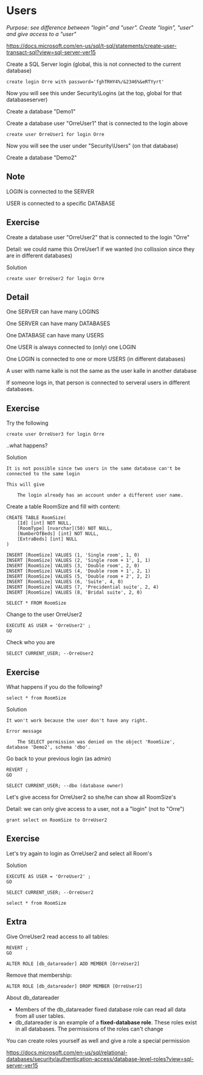 # Users

*Purpose: see difference between "login" and "user".  Create "login", "user" and give access to a "user"*

https://docs.microsoft.com/en-us/sql/t-sql/statements/create-user-transact-sql?view=sql-server-ver15

Create a SQL Server login (global, this is not connected to the current database)

	create login Orre with password='fghTRHY4%/&2346%&eRTYyrt'

Now you will see this under Security\Logins (at the top, global for that databaseserver)

Create a database "Demo1"

Create a database user "OrreUser1" that is connected to the login above

	create user OrreUser1 for login Orre

Now you will see the user under "Security\Users"  (on that database)

Create a database "Demo2"

## Note

LOGIN is connected to the SERVER

USER is connected to a specific DATABASE

## Exercise

Create a database user "OrreUser2" that is connected to the login "Orre"

Detail: we could name this OrreUser1 if we wanted (no collission since they are in different databases)

Solution

	create user OrreUser2 for login Orre 

## Detail

One SERVER can have many LOGINS

One SERVER can have many DATABASES

One DATABASE can have many USERS

One USER is always connected to (only) one LOGIN

One LOGIN is connected to one or more USERS (in different databases)

A user with name kalle is not the same as the user kalle in another database 

If someone logs in, that person is connected to serveral users in different databases.

## Exercise

Try the following

	create user OrreUser3 for login Orre

..what happens?

Solution

	It is not possible since two users in the same database can't be connected to the same login

	This will give

		The login already has an account under a different user name.

Create a table RoomSize and fill with content:

	CREATE TABLE RoomSize(
		[Id] [int] NOT NULL,
		[RoomType] [nvarchar](50) NOT NULL,
		[NumberOfBeds] [int] NOT NULL,
		[ExtraBeds] [int] NULL
	)

	INSERT [RoomSize] VALUES (1, 'Single room', 1, 0)
	INSERT [RoomSize] VALUES (2, 'Single room + 1', 1, 1)
	INSERT [RoomSize] VALUES (3, 'Double room', 2, 0)
	INSERT [RoomSize] VALUES (4, 'Double room + 1', 2, 1)
	INSERT [RoomSize] VALUES (5, 'Double room + 2', 2, 2)
	INSERT [RoomSize] VALUES (6, 'Suite', 4, 0)
	INSERT [RoomSize] VALUES (7, 'Precidential suite', 2, 4)
	INSERT [RoomSize] VALUES (8, 'Bridal suite', 2, 0)

	SELECT * FROM RoomSize


Change to the user OrreUser2

	EXECUTE AS USER = 'OrreUser2' ;  
	GO 

Check who you are

	SELECT CURRENT_USER; --OrreUser2

## Exercise

What happens if you do the following?

	select * from RoomSize

Solution

	It won't work because the user don't have any right.

	Error message

		The SELECT permission was denied on the object 'RoomSize', database 'Demo2', schema 'dbo'.

Go back to your previous login (as admin)

	REVERT ;  
	GO 

	SELECT CURRENT_USER; --dbo (database owner)


Let's give access for OrreUser2 so she/he can show all RoomSize's

Detail: we can only give access to a user, not a a "login" (not to "Orre")

	grant select on RoomSize to OrreUser2


## Exercise

Let's try again to login as OrreUser2 and select all Room's

Solution

	EXECUTE AS USER = 'OrreUser2' ;
	GO 

	SELECT CURRENT_USER; --OrreUser2

	select * from RoomSize

## Extra

Give OrreUser2 read access to all tables:

	REVERT ;  
	GO 
	
	ALTER ROLE [db_datareader] ADD MEMBER [OrreUser2]	

Remove that membership:	

	ALTER ROLE [db_datareader] DROP MEMBER [OrreUser2]

About db_datareader
- Members of the db_datareader fixed database role can read all data from all user tables.
- db_datareader is an example of a **fixed-database role**. These roles exist in all databases. The permissions of the roles can't change

You can create roles yourself as well and give a role a special permission

https://docs.microsoft.com/en-us/sql/relational-databases/security/authentication-access/database-level-roles?view=sql-server-ver15

